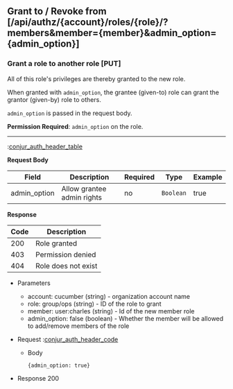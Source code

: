 ## Grant to / Revoke from [/api/authz/{account}/roles/{role}/?members&member={member}&admin_option={admin_option}]

### Grant a role to another role [PUT]

All of this role's privileges are thereby granted to the new role.

When granted with `admin_option`, the grantee (given-to) role can grant the grantor (given-by) role to others.

`admin_option` is passed in the request body.

**Permission Required**: `admin_option` on the role.

---

:[conjur_auth_header_table](partials/conjur_auth_header_table.md)

**Request Body**

|Field|Description|Required|Type|Example|
|-----|-----------|----|--------|-------|
|admin_option|Allow grantee admin rights|no|`Boolean`|true|

**Response**

|Code|Description|
|----|-----------|
|200|Role granted|
|403|Permission denied|
|404|Role does not exist|

+ Parameters
    + account: cucumber (string) - organization account name
    + role: group/ops (string) - ID of the role to grant
    + member: user:charles (string) - Id of the new member role
    + admin_option: false (boolean) - Whether the member will be allowed to add/remove members of the role

+ Request
    :[conjur_auth_header_code](partials/conjur_auth_header_code.md)

    + Body

        ```
        {admin_option: true}
        ```

+ Response 200
